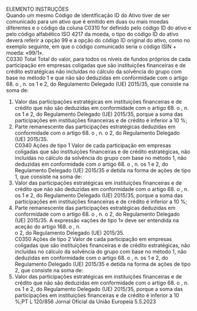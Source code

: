 
ELEMENTO  INSTRUÇÕES  
Quando um mesmo Código de identificação ID do Ativo tiver de ser comunicado 
para um ativo que é emitido em duas ou mais moedas diferentes e o código da 
coluna C0310 for definido pelo código ID do ativo e pelo código alfabético ISO 
4217 da moeda, o tipo do código ID do ativo deverá referir a opção 99 e a opção 
do código ID original do ativo, como no exemplo seguinte, em que o código 
comunicado seria o código ISIN + moeda: «99/1».  
C0330  Total  Total do valor, para todos os níveis de fundos próprios de cada participação em 
empresas coligadas que são instituições financeiras e de crédito estratégicas não 
incluídas no cálculo da solvência do grupo com base no método 1 e que não são 
deduzidas em conformidade com o artigo 68.  o , n.  os 1 e 2, do Regulamento 
Delegado (UE) 2015/35, que consiste na soma de: 
1) Valor das participações estratégicas em instituições financeiras e de crédito que 
não são deduzidas em conformidade com o artigo 68.  o , n.  os 1 e 2, do 
Regulamento Delegado (UE) 2015/35, porque a soma das participações em 
instituições financeiras e de crédito é inferior a 10 %; 
2) Parte remanescente das participações estratégicas deduzidas em conformidade 
com o artigo 68.  o , n.  o 2, do Regulamento Delegado (UE) 2015/35.  
C0340  Ações de tipo 1  Valor de cada participação em empresas coligadas que são instituições financeiras 
e de crédito estratégicas, não incluídas no cálculo da solvência do grupo com base 
no método 1, não deduzidas em conformidade com o artigo 68.  o , n.  os 1 e 2, do 
Regulamento Delegado (UE) 2015/35 e detida na forma de ações de tipo 1, que 
consiste na soma de: 
1) Valor das participações estratégicas em instituições financeiras e de crédito que 
não são deduzidas em conformidade com o artigo 68.  o , n.  os 1 e 2, do 
Regulamento Delegado (UE) 2015/35, porque a soma das participações em 
instituições financeiras e de crédito é inferior a 10 %; 
2) Parte remanescente das participações estratégicas deduzidas em conformidade 
com o artigo 68.  o , n.  o 2, do Regulamento Delegado (UE) 2015/35. 
A expressão «ações de tipo 1» deve ser entendida na aceção do artigo 168.  o , n.  
o 2, do Regulamento Delegado (UE) 2015/35.  
C0350  Ações de tipo 2  Valor de cada participação em empresas coligadas que são instituições financeiras 
e de crédito estratégicas, não incluídas no cálculo da solvência do grupo com base 
no método 1, não deduzidas em conformidade com o artigo 68.  o , n.  os 1 e 2, do 
Regulamento Delegado (UE) 2015/35 e detida na forma de ações de tipo 2, que 
consiste na soma de: 
1) Valor das participações estratégicas em instituições financeiras e de crédito que 
não são deduzidas em conformidade com o artigo 68.  o , n.  os 1 e 2, do 
Regulamento Delegado (UE) 2015/35, porque a soma das participações em 
instituições financeiras e de crédito é inferior a 10 %;PT  L 120/856 Jornal Oficial da União Europeia 5.5.2023
